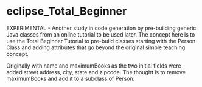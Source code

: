 # eclipse_Total_Beginner
EXPERIMENTAL - Another study in code generation by pre-building generic Java classes from an online tutorial to be used later.
The concept here is to use the Total Beginner Tutorial to pre-build classes starting with the Person Class and adding attributes that go beyond 
the original simple teaching concept. 

Originally with name and maximumBooks as the two initial fields were added street address, city, state and zipcode. The thought is to remove
maximumBooks and add it to a subclass of Person.
